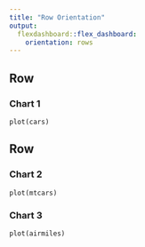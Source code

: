 ```yaml
---
title: "Row Orientation"
output: 
  flexdashboard::flex_dashboard:
    orientation: rows
---
```

    
Row
-------------------------------------
    
### Chart 1
    
```{r}
plot(cars)
```
   
Row
-------------------------------------
    
### Chart 2
    
```{r}
plot(mtcars)
```
    
### Chart 3

```{r}
plot(airmiles)
```
